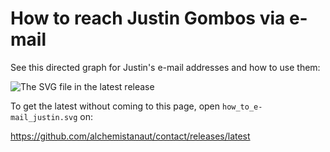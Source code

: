 # How to reach Justin Gombos via e-mail

See this directed graph for Justin's e-mail addresses and how to use them:

  ![The SVG file in the latest release](https://alchemistanaut.github.io/how_to_e-mail_justin.svg "Directed graph showing how to contact Justin")

To get the latest without coming to this page, open `how_to_e-mail_justin.svg` on:

  https://github.com/alchemistanaut/contact/releases/latest

